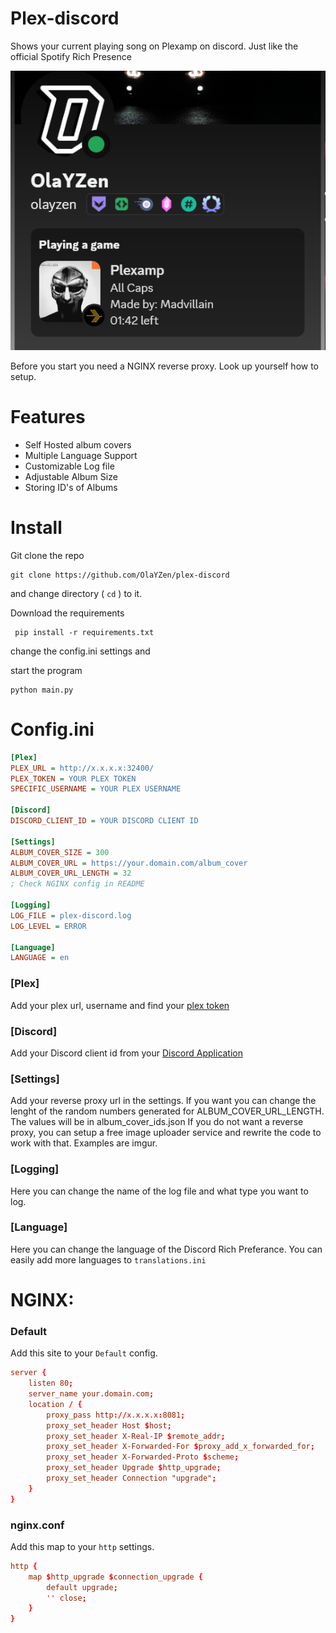 # Plex-discord
Shows your current playing song on Plexamp on discord. Just like the official Spotify Rich Presence

![screenshot](readme-image.png)

Before you start you need a NGINX reverse proxy. Look up yourself how to setup.

# Features
- Self Hosted album covers
- Multiple Language Support
- Customizable Log file
- Adjustable Album Size
- Storing ID's of Albums

# Install
Git clone the repo

```
git clone https://github.com/OlaYZen/plex-discord
```
and change directory ( `cd` ) to it.

Download the requirements

```
 pip install -r requirements.txt
```
change the config.ini settings and 

start the program
```
python main.py
```


# Config.ini
```ini
[Plex]
PLEX_URL = http://x.x.x.x:32400/
PLEX_TOKEN = YOUR PLEX TOKEN
SPECIFIC_USERNAME = YOUR PLEX USERNAME

[Discord]
DISCORD_CLIENT_ID = YOUR DISCORD CLIENT ID

[Settings]
ALBUM_COVER_SIZE = 300
ALBUM_COVER_URL = https://your.domain.com/album_cover
ALBUM_COVER_URL_LENGTH = 32
; Check NGINX config in README

[Logging]
LOG_FILE = plex-discord.log
LOG_LEVEL = ERROR

[Language]
LANGUAGE = en
```
### [Plex]
Add your plex url, username and find your [plex token](https://support.plex.tv/articles/204059436-finding-an-authentication-token-x-plex-token/)

### [Discord]
Add your Discord client id from your [Discord Application](https://discord.com/developers/applications)

### [Settings]
Add your reverse proxy url in the settings. If you want you can change the lenght of the random numbers generated for ALBUM_COVER_URL_LENGTH. The values will be in album_cover_ids.json
If you do not want a reverse proxy, you can setup a free image uploader service and rewrite the code to work with that. Examples are imgur.

### [Logging]
Here you can change the name of the log file and what type you want to log.

### [Language]
Here you can change the language of the Discord Rich Preferance. You can easily add more languages to `translations.ini`

# NGINX:
### Default
Add this site to your `Default` config.

```conf
server {
    listen 80;
    server_name your.domain.com;
    location / {
        proxy_pass http://x.x.x.x:8081;
        proxy_set_header Host $host;
        proxy_set_header X-Real-IP $remote_addr;
        proxy_set_header X-Forwarded-For $proxy_add_x_forwarded_for;
        proxy_set_header X-Forwarded-Proto $scheme;
        proxy_set_header Upgrade $http_upgrade;
        proxy_set_header Connection "upgrade";
    }
}
```

### nginx.conf
Add this map to your `http` settings.

```conf
http {
    map $http_upgrade $connection_upgrade {
        default upgrade;
        '' close;
    }
}
```
